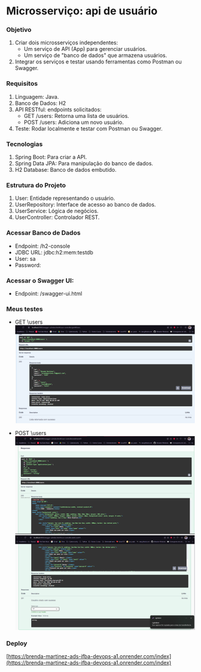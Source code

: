 # Microsserviço: api de usuário

### Objetivo

1. Criar dois microsserviços independentes:
    - Um serviço de API (App) para gerenciar usuários.
    - Um serviço de "banco de dados" que armazena usuários.
2. Integrar os serviços e testar usando ferramentas como Postman ou Swagger.

### Requisitos

1. Linguagem: Java.
2. Banco de Dados: H2
3. API RESTful: endpoints solicitados:
    - GET /users: Retorna uma lista de usuários.
    - POST /users: Adiciona um novo usuário.
4. Teste: Rodar localmente e testar com Postman ou Swagger.

### Tecnologias

1. Spring Boot: Para criar a API.
2. Spring Data JPA: Para manipulação do banco de dados.
3. H2 Database: Banco de dados embutido.

### Estrutura do Projeto

1. User: Entidade representando o usuário.
2. UserRepository: Interface de acesso ao banco de dados.
3. UserService: Lógica de negócios.
4. UserController: Controlador REST.

### Acessar Banco de Dados

- Endpoint: /h2-console
- JDBC URL: jdbc:h2:mem:testdb
- User: sa
- Password:

### Acessar o Swagger UI:

- Endpoint: /swagger-ui.html

### Meus testes

- GET \users
![GET](Screenshot_1.png)

- POST \users
![POST](Screenshot_2.png)
![POST1](Screenshot_3.png)

### Deploy
[https://brenda-martinez-ads-ifba-devops-a1.onrender.com/index](https://brenda-martinez-ads-ifba-devops-a1.onrender.com/index)
